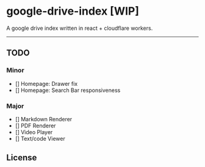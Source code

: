 # google-drive-index [WIP]

A google drive index written in react + cloudflare workers.

---

## TODO

### Minor

- [] Homepage: Drawer fix
- [] Homepage: Search Bar responsiveness

### Major

- [] Markdown Renderer
- [] PDF Renderer
- [] Video Player
- [] Text/code Viewer

## License
